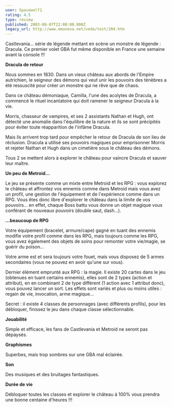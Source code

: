 ```yaml
---
user: Spacewolf1
rating: 4.5
type: review
published: 2003-08-07T22:00:00.000Z
legacy_url: http://www.emunova.net/veda/test/204.htm
---
```

Castlevania... série de légende mettant en scène un monstre de légende : Dracula. Ce premier volet GBA fut même disponible en France une semaine avant la console !!!  

  

**Dracula de retour**  

Nous sommes en 1830\. Dans un vieux château aux abords de l'Empire autrichien, le seigneur des démons qui veut unir les pouvoirs des ténèbres a été ressuscité pour créer un monstre qui ne rêve que de chaos.  

Dans ce château démoniaque, Camilla, l'une des acolytes de Dracula, a commencé le rituel incantatoire qui doit ramener le seigneur Dracula à la vie.  

Morris, chasseur de vampires, et ses 2 assistants Nathan et Hugh, ont détecté une anomalie dans l'équilibre de la nature et ils se sont précipités pour éviter toute réapparition de l'infâme Dracula.  

Mais ils arrivent trop tard pour empêcher le retour de Dracula de son lieu de réclusion. Dracula a utilisé ses pouvoirs magiques pour emprisonner Morris et rejeter Nathan et Hugh dans un cimetière sous le château des démons.  

Tous 2 se mettent alors à explorer le château pour vaincre Dracula et sauver leur maître.  

  

**Un peu de Metroid...**  

Le jeu se présente comme un mixte entre Metroid et les RPG : vous explorez le château et affrontez vos ennemis comme dans Metroid mais vous avez un profil, une gestion de l'équipement et de l'expérience comme dans un RPG. Vous êtes donc libre d'explorer le château dans la limite de vos pouvoirs... en effet, chaque Boss battu vous donne un objet magique vous conférant de nouveaux pouvoirs (double saut, dash...).  

  

**...beaucoup de RPG**  

Votre équipement (bracelet, armure/cape) gagné en tuant des ennemis modifie votre profil comme dans les RPG, mais toujours comme les RPG, vous avez également des objets de soins pour remonter votre vie/magie, se guérir du poison...  

Votre arme est et sera toujours votre fouet, mais vous disposez de 5 armes secondaires (vous ne pouvez en avoir qu'une sur vous).  

Dernier élément emprunté aux RPG : la magie. Il existe 20 cartes dans le jeu (obtenues en tuant certains ennemis), elles sont de 2 types (action et attribut), en en combinant 2 de type différent (1 action avec 1 attribut donc), vous pouvez lancer un sort. Les effets sont variés et plus ou moins utiles : regain de vie, invocation, arme magique...  

Secret : il existe 4 classes de personnages (avec différents profils), pour les débloquer, finissez le jeu dans chaque classe sélectionnable.  

  

  

**Jouabilité**  

Simple et efficace, les fans de Castlevania et Metroid ne seront pas dépaysés.  

**Graphismes**  

Superbes, mais trop sombres sur une GBA mal éclairée.  

**Son**  

Des musiques et des bruitages fantastiques.  

**Durée de vie**  

Débloquer toutes les classes et explorer le château à 100% vous prendra une bonne centaine d'heures !!!